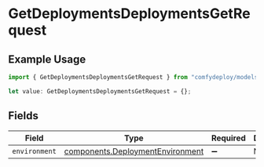 # GetDeploymentsDeploymentsGetRequest

## Example Usage

```typescript
import { GetDeploymentsDeploymentsGetRequest } from "comfydeploy/models/operations";

let value: GetDeploymentsDeploymentsGetRequest = {};
```

## Fields

| Field                                                                                | Type                                                                                 | Required                                                                             | Description                                                                          |
| ------------------------------------------------------------------------------------ | ------------------------------------------------------------------------------------ | ------------------------------------------------------------------------------------ | ------------------------------------------------------------------------------------ |
| `environment`                                                                        | [components.DeploymentEnvironment](../../models/components/deploymentenvironment.md) | :heavy_minus_sign:                                                                   | N/A                                                                                  |